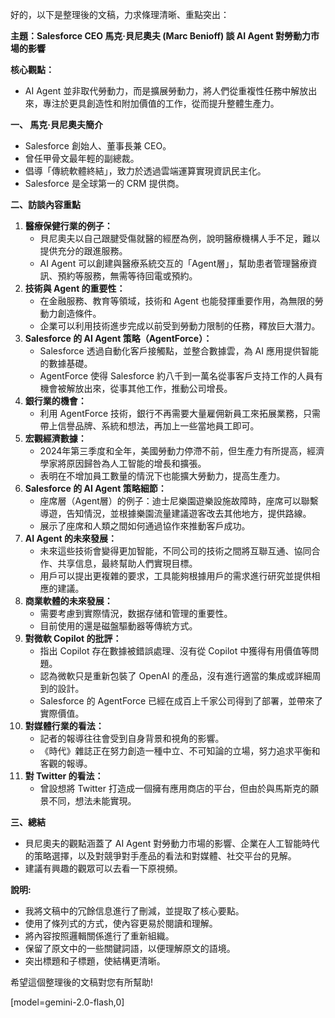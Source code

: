 好的，以下是整理後的文稿，力求條理清晰、重點突出：

**主題：Salesforce CEO 馬克·貝尼奧夫 (Marc Benioff) 談 AI Agent 對勞動力市場的影響**

**核心觀點：**

*   AI Agent 並非取代勞動力，而是擴展勞動力，將人們從重複性任務中解放出來，專注於更具創造性和附加價值的工作，從而提升整體生產力。

**一、 馬克·貝尼奧夫簡介**

*   Salesforce 創始人、董事長兼 CEO。
*   曾任甲骨文最年輕的副總裁。
*   倡導「傳統軟體終結」，致力於透過雲端運算實現資訊民主化。
*   Salesforce 是全球第一的 CRM 提供商。

**二、訪談內容重點**

1.  **醫療保健行業的例子：**
    *   貝尼奧夫以自己跟腱受傷就醫的經歷為例，說明醫療機構人手不足，難以提供充分的跟進服務。
    *   AI Agent 可以創建與醫療系統交互的「Agent層」，幫助患者管理醫療資訊、預約等服務，無需等待回電或預約。
2.  **技術與 Agent 的重要性：**
    *   在金融服務、教育等領域，技術和 Agent 也能發揮重要作用，為無限的勞動力創造條件。
    *   企業可以利用技術進步完成以前受到勞動力限制的任務，釋放巨大潛力。
3.  **Salesforce 的 AI Agent 策略（AgentForce）：**
    *   Salesforce 透過自動化客戶接觸點，並整合數據雲，為 AI 應用提供智能的數據基礎。
    *   AgentForce 使得 Salesforce 約八千到一萬名從事客戶支持工作的人員有機會被解放出來，從事其他工作，推動公司增長。
4.  **銀行業的機會：**
    *   利用 AgentForce 技術，銀行不再需要大量雇佣新員工來拓展業務，只需帶上信譽品牌、系統和想法，再加上一些當地員工即可。
5.  **宏觀經濟數據：**
    *   2024年第三季度和全年，美國勞動力停滯不前，但生產力有所提高，經濟學家將原因歸咎為人工智能的增長和擴張。
    *   表明在不增加員工數量的情況下也能擴大勞動力，提高生產力。
6.  **Salesforce 的 AI Agent 策略細節：**
    *   座席層（Agent層）的例子：迪士尼樂園遊樂設施故障時，座席可以聯繫導遊，告知情況，並根據樂園流量建議遊客改去其他地方，提供路線。
    *   展示了座席和人類之間如何通過協作來推動客戶成功。
7.  **AI Agent 的未來發展：**
    *   未來這些技術會變得更加智能，不同公司的技術之間將互聯互通、協同合作、共享信息，最終幫助人們實現目標。
    *   用戶可以提出更複雜的要求，工具能夠根據用戶的需求進行研究並提供相應的建議。
8.  **商業軟體的未來發展：**
    *   需要考慮到實際情況，数据存储和管理的重要性。
    *   目前使用的還是磁盤驅動器等傳統方式。
9.  **對微軟 Copilot 的批評：**
    *   指出 Copilot 存在數據被錯誤處理、沒有從 Copilot 中獲得有用價值等問題。
    *   認為微軟只是重新包裝了 OpenAI 的產品，沒有進行適當的集成或詳細周到的設計。
    *   Salesforce 的 AgentForce 已經在成百上千家公司得到了部署，並帶來了實際價值。
10. **對媒體行業的看法：**
    *   記者的報導往往會受到自身背景和視角的影響。
    *   《時代》雜誌正在努力創造一種中立、不可知論的立場，努力追求平衡和客觀的報導。
11. **對 Twitter 的看法：**
    *   曾設想將 Twitter 打造成一個擁有應用商店的平台，但由於與馬斯克的願景不同，想法未能實現。

**三、總結**

*   貝尼奧夫的觀點涵蓋了 AI Agent 對勞動力市場的影響、企業在人工智能時代的策略選擇，以及對競爭對手產品的看法和對媒體、社交平台的見解。
*   建議有興趣的觀眾可以去看一下原視頻。

**說明:**

*   我將文稿中的冗餘信息進行了刪減，並提取了核心要點。
*   使用了條列式的方式，使內容更易於閱讀和理解。
*   將內容按照邏輯關係進行了重新組織。
*   保留了原文中的一些關鍵詞語，以便理解原文的語境。
*   突出標題和子標題，使結構更清晰。

希望這個整理後的文稿對您有所幫助!

[model=gemini-2.0-flash,0]
